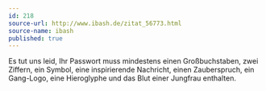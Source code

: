 ```yaml
---
id: 218
source-url: http://www.ibash.de/zitat_56773.html
source-name: ibash
published: true
---
```

 Es tut uns leid, Ihr Passwort muss mindestens einen Großbuchstaben, zwei Ziffern, ein Symbol, eine inspirierende Nachricht, einen Zauberspruch, ein Gang-Logo, eine Hieroglyphe und das Blut einer Jungfrau enthalten.
